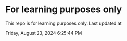 # For learning purposes only
This repo is for learning purposes only.
Last updated at

Friday, August 23, 2024 6:25:44 PM

